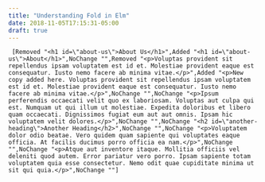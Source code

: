```yaml
---
title: "Understanding Fold in Elm"
date: 2018-11-05T17:15:31-05:00
draft: true
---
```


`
[Removed "<h1 id=\"about-us\">About Us</h1>",Added "<h1 id=\"about-us\">About</h1>",NoChange "",Removed "<p>Voluptas provident sit repellendus ipsam voluptatem est id et. Molestiae provident eaque est consequatur. Iusto nemo facere ab minima vitae.</p>",Added "<p>New copy added here. Voluptas provident sit repellendus ipsam voluptatem est id et. Molestiae provident eaque est consequatur. Iusto nemo facere ab minima vitae.</p>",NoChange "",NoChange "<p>Ipsum perferendis occaecati velit quo ex laboriosam. Voluptas aut culpa qui est. Numquam ut qui illum ut molestiae. Expedita doloribus et libero quam occaecati. Dignissimos fugiat eum aut aut omnis. Ipsam hic voluptatem velit dolores.</p>",NoChange "",NoChange "<h2 id=\"another-heading\">Another Heading</h2>",NoChange "",NoChange "<p>Voluptatem dolor odio beatae. Vero quidem quam sapiente qui voluptates eaque officia. At facilis ducimus porro officia ea nam.</p>",NoChange "",NoChange "<p>Atque aut inventore itaque. Mollitia officiis vel deleniti quod autem. Error pariatur vero porro. Ipsam sapiente totam voluptatem quia esse consectetur. Nemo odit quae cupiditate minima ut sit qui quia.</p>",NoChange ""]`
